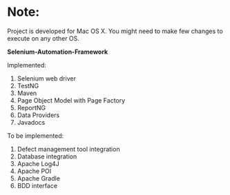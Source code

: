 # Note:
Project is developed for Mac OS X. You might need to make few changes to execute on any other OS.

<b>Selenium-Automation-Framework</b>

Implemented:
1. Selenium web driver
2. TestNG
3. Maven
4. Page Object Model with Page Factory
5. ReportNG
6. Data Providers
7. Javadocs

To be implemented:

1. Defect management tool integration
2. Database integration
3. Apache Log4J
4. Apache POI
5. Apache Gradle
6. BDD interface
